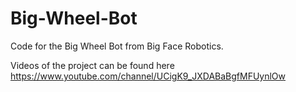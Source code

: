 # Big-Wheel-Bot

Code for the Big Wheel Bot from Big Face Robotics.

Videos of the project can be found here https://www.youtube.com/channel/UCigK9_JXDABaBgfMFUynlOw
